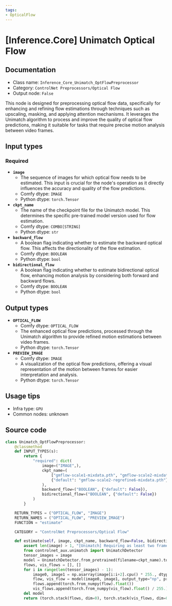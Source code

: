 ```yaml
---
tags:
- OpticalFlow
---
```


# [Inference.Core] Unimatch Optical Flow
## Documentation
- Class name: `Inference_Core_Unimatch_OptFlowPreprocessor`
- Category: `ControlNet Preprocessors/Optical Flow`
- Output node: `False`

This node is designed for preprocessing optical flow data, specifically for enhancing and refining flow estimations through techniques such as upscaling, masking, and applying attention mechanisms. It leverages the Unimatch algorithm to process and improve the quality of optical flow predictions, making it suitable for tasks that require precise motion analysis between video frames.
## Input types
### Required
- **`image`**
    - The sequence of images for which optical flow needs to be estimated. This input is crucial for the node's operation as it directly influences the accuracy and quality of the flow predictions.
    - Comfy dtype: `IMAGE`
    - Python dtype: `torch.Tensor`
- **`ckpt_name`**
    - The name of the checkpoint file for the Unimatch model. This determines the specific pre-trained model version used for flow estimation.
    - Comfy dtype: `COMBO[STRING]`
    - Python dtype: `str`
- **`backward_flow`**
    - A boolean flag indicating whether to estimate the backward optical flow. This affects the directionality of the flow estimation.
    - Comfy dtype: `BOOLEAN`
    - Python dtype: `bool`
- **`bidirectional_flow`**
    - A boolean flag indicating whether to estimate bidirectional optical flow, enhancing motion analysis by considering both forward and backward flows.
    - Comfy dtype: `BOOLEAN`
    - Python dtype: `bool`
## Output types
- **`OPTICAL_FLOW`**
    - Comfy dtype: `OPTICAL_FLOW`
    - The enhanced optical flow predictions, processed through the Unimatch algorithm to provide refined motion estimations between video frames.
    - Python dtype: `torch.Tensor`
- **`PREVIEW_IMAGE`**
    - Comfy dtype: `IMAGE`
    - A visualization of the optical flow predictions, offering a visual representation of the motion between frames for easier interpretation and analysis.
    - Python dtype: `torch.Tensor`
## Usage tips
- Infra type: `GPU`
- Common nodes: unknown


## Source code
```python
class Unimatch_OptFlowPreprocessor:
    @classmethod
    def INPUT_TYPES(s):
        return {
            "required": dict(
                image=("IMAGE",),
                ckpt_name=(
                    ["gmflow-scale1-mixdata.pth", "gmflow-scale2-mixdata.pth", "gmflow-scale2-regrefine6-mixdata.pth"],
                    {"default": "gmflow-scale2-regrefine6-mixdata.pth"}
                ),
                backward_flow=("BOOLEAN", {"default": False}),
                bidirectional_flow=("BOOLEAN", {"default": False})
            )
        }

    RETURN_TYPES = ("OPTICAL_FLOW", "IMAGE")
    RETURN_NAMES = ("OPTICAL_FLOW", "PREVIEW_IMAGE")
    FUNCTION = "estimate"

    CATEGORY = "ControlNet Preprocessors/Optical Flow"

    def estimate(self, image, ckpt_name, backward_flow=False, bidirectional_flow=False):
        assert len(image) > 1, "[Unimatch] Requiring as least two frames as a optical flow estimator. Only use this node on video input."    
        from controlnet_aux.unimatch import UnimatchDetector
        tensor_images = image
        model = UnimatchDetector.from_pretrained(filename=ckpt_name).to(model_management.get_torch_device())
        flows, vis_flows = [], []
        for i in range(len(tensor_images) - 1):
            image0, image1 = np.asarray(image[i:i+2].cpu() * 255., dtype=np.uint8)
            flow, vis_flow = model(image0, image1, output_type="np", pred_bwd_flow=backward_flow, pred_bidir_flow=bidirectional_flow)
            flows.append(torch.from_numpy(flow).float())
            vis_flows.append(torch.from_numpy(vis_flow).float() / 255.)
        del model
        return (torch.stack(flows, dim=0), torch.stack(vis_flows, dim=0))

```
